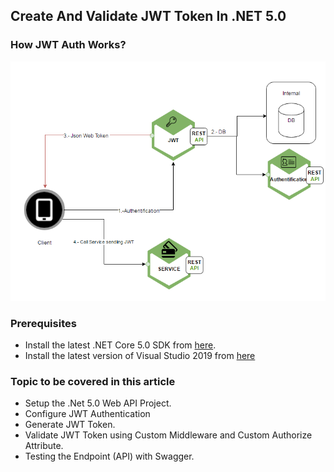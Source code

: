 ## Create And Validate JWT Token In .NET 5.0

### How JWT Auth Works?

![Alt Text](https://github.com/JayKrishnareddy/JWTAuth_Validation/blob/master/jwt2.png)

### Prerequisites
- Install the latest .NET Core 5.0 SDK from [here](https://dotnet.microsoft.com/download/dotnet/5.0 "here").
- Install the latest version of Visual Studio 2019 from [here](https://visualstudio.microsoft.com/downloads/ "here")

### Topic to be covered in this article
- Setup the .Net 5.0 Web API Project.
- Configure JWT Authentication
- Generate JWT Token.
- Validate JWT Token using Custom Middleware and Custom Authorize Attribute.
- Testing the Endpoint (API) with Swagger.


